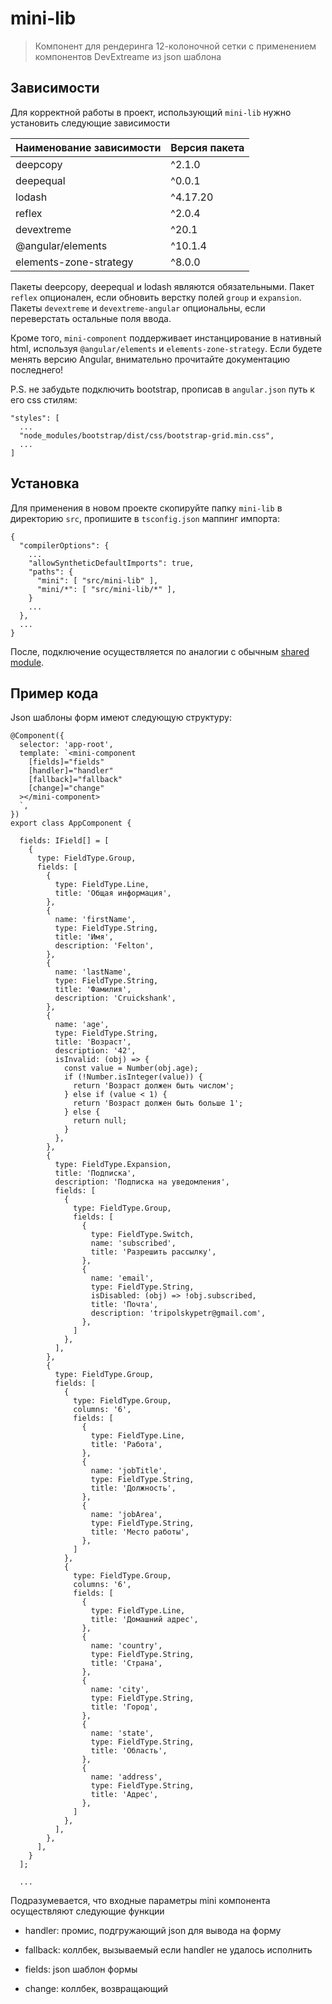 # mini-lib

> Компонент для рендеринга 12-колоночной сетки с применением компонентов DevExtreame из json шаблона

## Зависимости

Для корректной работы в проект, использующий `mini-lib` нужно установить следующие зависимости

| Наименование зависимости  | Версия пакета |
| ------------------------- | ------------- |
| deepcopy                  |    ^2.1.0     |
| deepequal                 |    ^0.0.1     |
| lodash                    |   ^4.17.20    |
| reflex                    |    ^2.0.4     |
| devextreme                |     ^20.1     |
| @angular/elements         |    ^10.1.4    |
| elements-zone-strategy    |     ^8.0.0    |

Пакеты deepcopy, deepequal и lodash являются обязательными. Пакет `reflex` опционален, если обновить верстку полей `group` и `expansion`. Пакеты `devextreme` и `devextreme-angular` опциональны, если переверстать остальные поля ввода.

Кроме того, `mini-component` поддерживает инстанцирование в нативный html, используя `@angular/elements` и `elements-zone-strategy`. Если будете менять версию Angular, внимательно прочитайте документацию последнего!

P.S. не забудьте подключить bootstrap, прописав в `angular.json` путь к его css стилям:

```
"styles": [
  ...
  "node_modules/bootstrap/dist/css/bootstrap-grid.min.css",
  ...
]
```

## Установка

Для применения в новом проекте скопируйте папку `mini-lib` в директорию `src`, пропишите в `tsconfig.json` маппинг импорта:

```
{
  "compilerOptions": {
    ...
    "allowSyntheticDefaultImports": true,
    "paths": {
      "mini": [ "src/mini-lib" ],
      "mini/*": [ "src/mini-lib/*" ],
    }
    ...
  },
  ...
}
```

После, подключение осуществляется по аналогии с обычным [shared module](https://angular.io/guide/sharing-ngmodules). 

## Пример кода

Json шаблоны форм имеют следующую структуру: 

```
@Component({
  selector: 'app-root',
  template: `<mini-component
    [fields]="fields" 
    [handler]="handler"
    [fallback]="fallback"
    [change]="change"
  ></mini-component>
  `,
})
export class AppComponent {

  fields: IField[] = [
    {
      type: FieldType.Group,
      fields: [
        {
          type: FieldType.Line,
          title: 'Общая информация',
        },
        {
          name: 'firstName',
          type: FieldType.String,
          title: 'Имя',
          description: 'Felton',
        },
        {
          name: 'lastName',
          type: FieldType.String,
          title: 'Фамилия',
          description: 'Cruickshank',
        },
        {
          name: 'age',
          type: FieldType.String,
          title: 'Возраст',
          description: '42',
          isInvalid: (obj) => {
            const value = Number(obj.age);
            if (!Number.isInteger(value)) {
              return 'Возраст должен быть числом';
            } else if (value < 1) {
              return 'Возраст должен быть больше 1';
            } else {
              return null;
            }
          },
        },
        {
          type: FieldType.Expansion,
          title: 'Подписка',
          description: 'Подписка на уведомления',
          fields: [
            {
              type: FieldType.Group,
              fields: [
                {
                  type: FieldType.Switch,
                  name: 'subscribed',
                  title: 'Разрешить рассылку',
                },
                {
                  name: 'email',
                  type: FieldType.String,
                  isDisabled: (obj) => !obj.subscribed,
                  title: 'Почта',
                  description: 'tripolskypetr@gmail.com',
                },
              ]
            },
          ],
        },
        {
          type: FieldType.Group,
          fields: [
            {
              type: FieldType.Group,
              columns: '6',
              fields: [
                {
                  type: FieldType.Line,
                  title: 'Работа',
                },
                {
                  name: 'jobTitle',
                  type: FieldType.String,
                  title: 'Должность',
                },
                {
                  name: 'jobArea',
                  type: FieldType.String,
                  title: 'Место работы',
                },
              ]
            },
            {
              type: FieldType.Group,
              columns: '6',
              fields: [
                {
                  type: FieldType.Line,
                  title: 'Домашний адрес',
                },
                {
                  name: 'country',
                  type: FieldType.String,
                  title: 'Страна',
                },
                {
                  name: 'city',
                  type: FieldType.String,
                  title: 'Город',
                },
                {
                  name: 'state',
                  type: FieldType.String,
                  title: 'Область',
                },
                {
                  name: 'address',
                  type: FieldType.String,
                  title: 'Адрес',
                },
              ]
            },
          ],
        },
      ],
    }
  ];

  ...

```

Подразумевается, что входные параметры mini компонента осуществляют следующие функции

 - handler: промис, подгружающий json для вывода на форму

 - fallback: коллбек, вызываемый если handler не удалось исполнить

 - fields: json шаблон формы

 - change: коллбек, возвращающий 
